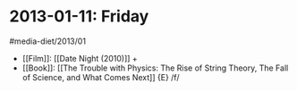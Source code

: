 #  2013-01-11: Friday
#media-diet/2013/01

* [[Film]]: [[Date Night (2010)]] +
* [[Book]]: [[The Trouble with Physics: The Rise of String Theory, The Fall of Science, and What Comes Next]] {E} /f/
